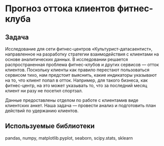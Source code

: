 # Прогноз оттока клиентов фитнес-клуба

## Задача

Исследование для сети фитнес-центров «Культурист-датасаентист», направленное на разработку стратегии взаимодействия с клиентами на основе аналитических данных. В исследовании решается распространенная проблема фитнес-клубов и других сервисов — отток клиентов. Поскольку клиенты как правило перестают пользоваться сервисом тихо, нам предстоит выяснить, какие индикаторы указывают на то, что клиент попал в отток. Например, для такого бизнеса, как фитнес-центр, на это может указывать то, что за последний месяц клиент ни разу не посетил спортзал.

Данные предоставлены отделом по работе с клиентамив виде клиентских анкет. Наша задача — провести анализ и подготовить план действий по удержанию клиентов.

## Используемые библиотеки

pandas, numpy, matplotlib.pyplot, seaborn, scipy.stats, sklearn



```python

```
